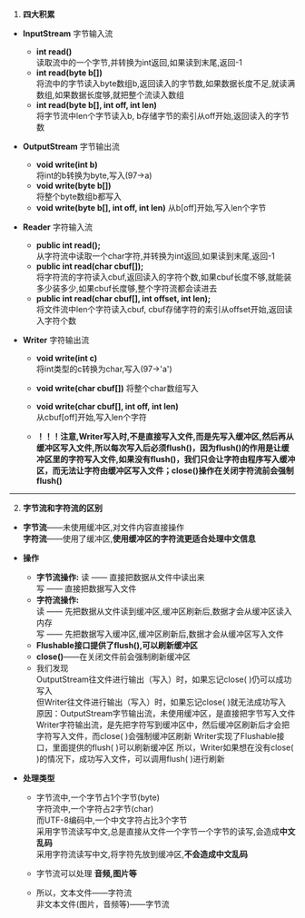 1. **四大积累**  
* **InputStream** 字节输入流  
  * **int read()**  
    读取流中的一个字节,并转换为int返回,如果读到末尾,返回-1
  * **int read(byte b[])**  
    将流中的字节读入byte数组b,返回读入的字节数,如果数据长度不足,就读满数组,如果数据长度够,就把整个流读入数组  
  * **int read(byte b[], int off, int len)**  
    将字节流中len个字节读入b, b存储字节的索引从off开始,返回读入的字节数  
    

* **OutputStream** 字节输出流   
  * **void write(int b)**   
    将int的b转换为byte,写入(97->a)
  * **void write(byte b[])**    
    将整个byte数组b都写入   
  * **void write(byte b[], int off, int len)** 
    从b[off]开始,写入len个字节   
    

* **Reader** 字符输入流  
    * **public int read();**   
      从字符流中读取一个char字符,并转换为int返回,如果读到末尾,返回-1
    * **public int read(char cbuf[]);**  
      将字符流的字符读入cbuf,返回读入的字符个数,如果cbuf长度不够,就能装多少装多少,如果cbuf长度够,整个字符流都会读进去
    * **public int read(char cbuf[], int offset, int len);**   
      将文件流中len个字符读入cbuf, cbuf存储字符的索引从offset开始,返回读入字符个数  
      

* **Writer** 字符输出流
   * **void write(int c)**   
    将int类型的c转换为char,写入(97->'a')    
     
   * **void write(char cbuf[])** 
    将整个char数组写入   
     
   * **void write(char cbuf[], int off, int len)**  
    从cbuf[off]开始,写入len个字符    
     
   * **！！！注意,Writer写入时,不是直接写入文件,而是先写入缓冲区,然后再从缓冲区写入文件,所以每次写入后必须flush()，因为flush()的作用是让缓冲区里的字符写入文件,如果没有flush()，我们只会让字符由程序写入缓冲区，而无法让字符由缓冲区写入文件；close()操作在关闭字符流前会强制flush()**

***
2. **字节流和字符流的区别**
* **字节流**——未使用缓冲区,对文件内容直接操作  
  **字符流**——使用了缓冲区,**使用缓冲区的字符流更适合处理中文信息**   
  

* **操作**
   * **字节流操作:**
     读 —— 直接把数据从文件中读出来   
     写 —— 直接把数据写入文件   
   * **字符流操作:**   
     读 —— 先把数据从文件读到缓冲区,缓冲区刷新后,数据才会从缓冲区读入内存  
     写 —— 先把数据写入缓冲区,缓冲区刷新后,数据才会从缓冲区写入文件   
   * **Flushable接口提供了flush(),可以刷新缓冲区**  
   * **close()**——在关闭文件前会强制刷新缓冲区   
   * 我们发现  
     OutputStream往文件进行输出（写入）时，如果忘记close( )仍可以成功写入   
     但Writer往文件进行输出（写入）时，如果忘记close( )就无法成功写入    
     原因：OutputStream字节输出流，未使用缓冲区，是直接把字节写入文件
     Writer字符输出流，是先把字符写到缓冲区中，然后缓冲区刷新后才会把字符写入文件，而close( )会强制缓冲区刷新
     Writer实现了Flushable接口，里面提供的flush( )可以刷新缓冲区
     所以，Writer如果想在没有close( )的情况下，成功写入文件，可以调用flush( )进行刷新    
     

*  **处理类型**
   * 字节流中,一个字节占1个字节(byte)     
     字符流中,一个字符占2字节(char)    
     而UTF-8编码中,一个中文字符占比3个字节   
     采用字节流读写中文,总是直接从文件一个字节一个字节的读写,会造成**中文乱码**    
     采用字符流读写中文,将字符先放到缓冲区,**不会造成中文乱码**    
     
   * 字节流可以处理 **音频,图片等**   
  
   * 所以，文本文件——字符流  
     非文本文件(图片，音频等)——字节流

